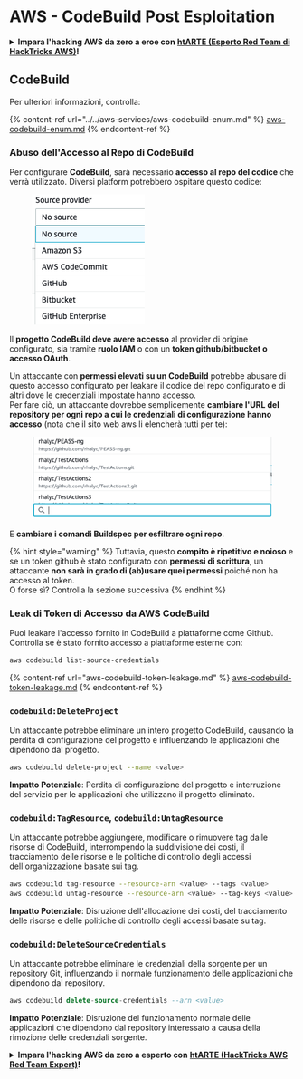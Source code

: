 # AWS - CodeBuild Post Esploitation

<details>

<summary><strong>Impara l'hacking AWS da zero a eroe con</strong> <a href="https://training.hacktricks.xyz/courses/arte"><strong>htARTE (Esperto Red Team di HackTricks AWS)</strong></a><strong>!</strong></summary>

Altri modi per supportare HackTricks:

* Se desideri vedere la tua **azienda pubblicizzata su HackTricks** o **scaricare HackTricks in PDF** Controlla i [**PACCHETTI DI ABBONAMENTO**](https://github.com/sponsors/carlospolop)!
* Ottieni il [**merchandising ufficiale di PEASS & HackTricks**](https://peass.creator-spring.com)
* Scopri [**La Famiglia PEASS**](https://opensea.io/collection/the-peass-family), la nostra collezione di [**NFT esclusivi**](https://opensea.io/collection/the-peass-family)
* **Unisciti al** 💬 [**gruppo Discord**](https://discord.gg/hRep4RUj7f) o al [**gruppo telegram**](https://t.me/peass) o **seguici** su **Twitter** 🐦 [**@hacktricks\_live**](https://twitter.com/hacktricks\_live)**.**
* **Condividi i tuoi trucchi di hacking inviando PR a** [**HackTricks**](https://github.com/carlospolop/hacktricks) e [**HackTricks Cloud**](https://github.com/carlospolop/hacktricks-cloud) repos di github.

</details>

## CodeBuild

Per ulteriori informazioni, controlla:

{% content-ref url="../../aws-services/aws-codebuild-enum.md" %}
[aws-codebuild-enum.md](../../aws-services/aws-codebuild-enum.md)
{% endcontent-ref %}

### Abuso dell'Accesso al Repo di CodeBuild

Per configurare **CodeBuild**, sarà necessario **accesso al repo del codice** che verrà utilizzato. Diversi platform potrebbero ospitare questo codice:

<figure><img src="../../../../.gitbook/assets/image (96).png" alt=""><figcaption></figcaption></figure>

Il **progetto CodeBuild deve avere accesso** al provider di origine configurato, sia tramite **ruolo IAM** o con un **token github/bitbucket o accesso OAuth**.

Un attaccante con **permessi elevati su un CodeBuild** potrebbe abusare di questo accesso configurato per leakare il codice del repo configurato e di altri dove le credenziali impostate hanno accesso.\
Per fare ciò, un attaccante dovrebbe semplicemente **cambiare l'URL del repository per ogni repo a cui le credenziali di configurazione hanno accesso** (nota che il sito web aws li elencherà tutti per te):

<figure><img src="../../../../.gitbook/assets/image (107).png" alt=""><figcaption></figcaption></figure>

E **cambiare i comandi Buildspec per esfiltrare ogni repo**.

{% hint style="warning" %}
Tuttavia, questo **compito è ripetitivo e noioso** e se un token github è stato configurato con **permessi di scrittura**, un attaccante **non sarà in grado di (ab)usare quei permessi** poiché non ha accesso al token.\
O forse sì? Controlla la sezione successiva
{% endhint %}

### Leak di Token di Accesso da AWS CodeBuild

Puoi leakare l'accesso fornito in CodeBuild a piattaforme come Github. Controlla se è stato fornito accesso a piattaforme esterne con:
```bash
aws codebuild list-source-credentials
```
{% content-ref url="aws-codebuild-token-leakage.md" %}
[aws-codebuild-token-leakage.md](aws-codebuild-token-leakage.md)
{% endcontent-ref %}

### `codebuild:DeleteProject`

Un attaccante potrebbe eliminare un intero progetto CodeBuild, causando la perdita di configurazione del progetto e influenzando le applicazioni che dipendono dal progetto.
```bash
aws codebuild delete-project --name <value>
```
**Impatto Potenziale**: Perdita di configurazione del progetto e interruzione del servizio per le applicazioni che utilizzano il progetto eliminato.

### `codebuild:TagResource`, `codebuild:UntagResource`

Un attaccante potrebbe aggiungere, modificare o rimuovere tag dalle risorse di CodeBuild, interrompendo la suddivisione dei costi, il tracciamento delle risorse e le politiche di controllo degli accessi dell'organizzazione basate sui tag.
```bash
aws codebuild tag-resource --resource-arn <value> --tags <value>
aws codebuild untag-resource --resource-arn <value> --tag-keys <value>
```
**Impatto Potenziale**: Disruzione dell'allocazione dei costi, del tracciamento delle risorse e delle politiche di controllo degli accessi basate su tag.

### `codebuild:DeleteSourceCredentials`

Un attaccante potrebbe eliminare le credenziali della sorgente per un repository Git, influenzando il normale funzionamento delle applicazioni che dipendono dal repository.
```sql
aws codebuild delete-source-credentials --arn <value>
```
**Impatto Potenziale**: Disruzione del funzionamento normale delle applicazioni che dipendono dal repository interessato a causa della rimozione delle credenziali sorgente.

<details>

<summary><strong>Impara l'hacking AWS da zero a esperto con</strong> <a href="https://training.hacktricks.xyz/courses/arte"><strong>htARTE (HackTricks AWS Red Team Expert)</strong></a><strong>!</strong></summary>

Altri modi per supportare HackTricks:

* Se desideri vedere la tua **azienda pubblicizzata su HackTricks** o **scaricare HackTricks in PDF** Controlla i [**PIANI DI ABBONAMENTO**](https://github.com/sponsors/carlospolop)!
* Ottieni il [**merchandising ufficiale PEASS & HackTricks**](https://peass.creator-spring.com)
* Scopri [**La Famiglia PEASS**](https://opensea.io/collection/the-peass-family), la nostra collezione di [**NFT esclusivi**](https://opensea.io/collection/the-peass-family)
* **Unisciti al** 💬 [**gruppo Discord**](https://discord.gg/hRep4RUj7f) o al [**gruppo telegram**](https://t.me/peass) o **seguici** su **Twitter** 🐦 [**@hacktricks\_live**](https://twitter.com/hacktricks\_live)**.**
* **Condividi i tuoi trucchi di hacking inviando PR a** [**HackTricks**](https://github.com/carlospolop/hacktricks) e [**HackTricks Cloud**](https://github.com/carlospolop/hacktricks-cloud) github repos.

</details>

